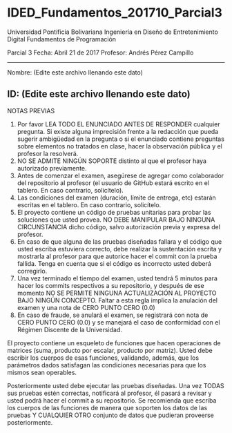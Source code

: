 # IDED_Fundamentos_201710_Parcial3

Universidad Pontificia Bolivariana
Ingeniería en Diseño de Entretenimiento Digital
Fundamentos de Programación

Parcial 3
Fecha: Abril 21 de 2017
Profesor: Andrés Pérez Campillo

-------------------------------------------------------------------
Nombre: (Edite este archivo llenando este dato)

ID: (Edite este archivo llenando este dato)
-------------------------------------------------------------------

NOTAS PREVIAS

1. Por favor LEA TODO EL ENUNCIADO ANTES DE RESPONDER cualquier pregunta. Si existe alguna imprecisión frente a la redacción que pueda sugerir ambigüedad en la pregunta o si el enunciado contiene preguntas sobre elementos no tratados en clase, hacer la observación pública y el profesor la resolverá.
2. NO SE ADMITE NINGÚN SOPORTE distinto al que el profesor haya autorizado previamente.
3. Antes de comenzar el examen, asegúrese de agregar como colaborador del repositorio al profesor (el usuario de GitHub estará escrito en el tablero. En caso contrario, solicítelo).
4. Las condiciones del examen (duración, límite de entrega, etc) estarán escritas en el tablero. En caso contrario, solicítelo.
5. El proyecto contiene un código de pruebas unitarias para probar las soluciones que usted provea. NO DEBE MANIPULAR BAJO NINGUNA CIRCUNSTANCIA dicho código, salvo autorización previa y expresa del profesor.
6. En caso de que alguna de las pruebas diseñadas fallara y el código que usted escriba estuviera correcto, debe realizar la sustentación escrita y mostrarla al profesor para que autorice hacer el commit con la prueba fallida. Tenga en cuenta que si el código es incorrecto usted deberá corregirlo.
7. Una vez terminado el tiempo del examen, usted tendrá 5 minutos para hacer los commits respectivos a su repositorio, y después de ese momento NO SE PERMITE NINGUNA ACTUALIZACIÓN AL PROYECTO BAJO NINGÚN CONCEPTO. Faltar a esta regla implica la anulación del examen y una nota de CERO PUNTO CERO (0.0)
8. En caso de fraude, se anulará el examen, se registrará con nota de CERO PUNTO CERO (0.0) y se manejará el caso de conformidad con el Régimen Discente de la Universidad.

El proyecto contiene un esqueleto de funciones que hacen operaciones de matrices (suma, producto por escalar, producto por matriz). Usted debe escribir los cuerpos de esas funciones, validando, además, que los parámetros dados satisfagan las condiciones necesarias para que los mismos sean operables.

Posteriormente usted debe ejecutar las pruebas diseñadas. Una vez TODAS sus pruebas estén correctas, notificará al profesor, él pasará a revisar y usted podrá hacer el commit a su repositorio. Se recomienda que escriba los cuerpos de las funciones de manera que soporten los datos de las pruebas Y CUALQUIER OTRO conjunto de datos que pudieran proveerse posteriormente.

